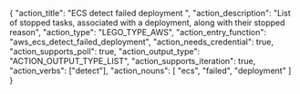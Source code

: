 {
"action_title": "ECS detect failed deployment ",
"action_description": "List of stopped tasks, associated with a deployment, along with their stopped reason",
"action_type": "LEGO_TYPE_AWS",
"action_entry_function": "aws_ecs_detect_failed_deployment",
"action_needs_credential": true,
"action_supports_poll": true,
"action_output_type": "ACTION_OUTPUT_TYPE_LIST",
"action_supports_iteration": true,
"action_verbs": ["detect"],
"action_nouns": [
"ecs",
"failed",
"deployment"
]
}
